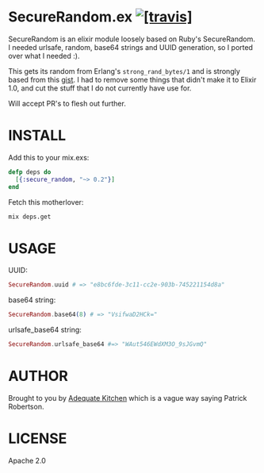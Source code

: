 # SecureRandom.ex [![[travis]](https://travis-ci.org/patricksrobertson/secure_random.ex.png)](https://travis-ci.org/patricksrobertson/secure_random.ex)


SecureRandom is an elixir module loosely based on Ruby's SecureRandom.
I needed urlsafe, random, base64 strings and UUID generation, so I ported over
what I needed :).

This gets its random from Erlang's `strong_rand_bytes/1` and is strongly based
from this [gist](https://gist.github.com/Myuzu/7367461). I had to remove some
things that didn't make it to Elixir 1.0, and cut the stuff that I do not
currently have use for.

Will accept PR's to flesh out further.



# INSTALL

Add this to your mix.exs:
```elixir
defp deps do
  [{:secure_random, "~> 0.2"}]
end
```

Fetch this motherlover:

```sh
mix deps.get
```

# USAGE

UUID:
```elixir
SecureRandom.uuid # => "e8bc6fde-3c11-cc2e-903b-745221154d8a"
```

base64 string:
```elixir
SecureRandom.base64(8) # => "VsifwaD2HCk="
```

urlsafe_base64 string:
```elixir
SecureRandom.urlsafe_base64 #=> "WAut546EWdXM3O_9sJGvmQ"
```

# AUTHOR
Brought to you by [Adequate Kitchen](http://adequate.io) which is a vague way
saying Patrick Robertson.

# LICENSE

Apache 2.0

